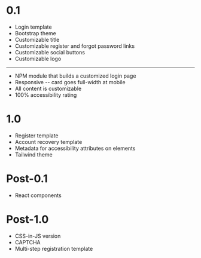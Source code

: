# 0.1
* Login template
* Bootstrap theme
* Customizable title
* Customizable register and forgot password links
* Customizable social buttons
* Customizable logo
---
* NPM module that builds a customized login page
* Responsive -- card goes full-width at mobile
* All content is customizable
* 100% accessibility rating

# 1.0
* Register template
* Account recovery template
* Metadata for accessibility attributes on elements
* Tailwind theme

# Post-0.1
* React components

# Post-1.0
* CSS-in-JS version
* CAPTCHA
* Multi-step registration template